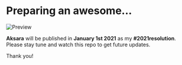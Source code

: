 # Preparing an awesome...

![Preview](https://user-images.githubusercontent.com/10624446/102225698-1a6d4380-3f1a-11eb-9d49-ec3669bf008b.png)

**Aksara** will be published in **January 1st 2021** as my **#2021resolution**. Please stay tune and watch this repo to get future updates.

Thank you!
